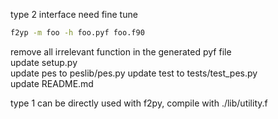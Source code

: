 type 2 interface need fine tune

```bash
f2yp -m foo -h foo.pyf foo.f90
```
remove all irrelevant function in the generated pyf file    
update setup.py  
update pes to peslib/pes.py 
update test to tests/test_pes.py  
update README.md  

type 1 can be directly used with f2py, compile with ./lib/utility.f
